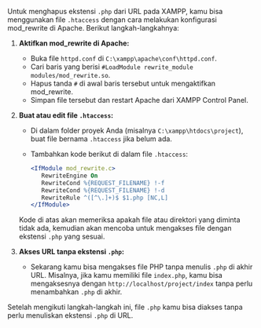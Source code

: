 Untuk menghapus ekstensi `.php` dari URL pada XAMPP, kamu bisa menggunakan file `.htaccess` dengan cara melakukan konfigurasi mod_rewrite di Apache. Berikut langkah-langkahnya:

1. **Aktifkan mod_rewrite di Apache:**
   - Buka file `httpd.conf` di `C:\xampp\apache\conf\httpd.conf`.
   - Cari baris yang berisi `#LoadModule rewrite_module modules/mod_rewrite.so`.
   - Hapus tanda `#` di awal baris tersebut untuk mengaktifkan mod_rewrite.
   - Simpan file tersebut dan restart Apache dari XAMPP Control Panel.

2. **Buat atau edit file `.htaccess`:**
   - Di dalam folder proyek Anda (misalnya `C:\xampp\htdocs\project`), buat file bernama `.htaccess` jika belum ada.
   - Tambahkan kode berikut di dalam file `.htaccess`:

     ```apache
     <IfModule mod_rewrite.c>
        RewriteEngine On
        RewriteCond %{REQUEST_FILENAME} !-f
        RewriteCond %{REQUEST_FILENAME} !-d
        RewriteRule ^([^\.]+)$ $1.php [NC,L]
     </IfModule>
     ```

   Kode di atas akan memeriksa apakah file atau direktori yang diminta tidak ada, kemudian akan mencoba untuk mengakses file dengan ekstensi `.php` yang sesuai.

3. **Akses URL tanpa ekstensi `.php`:**
   - Sekarang kamu bisa mengakses file PHP tanpa menulis `.php` di akhir URL. Misalnya, jika kamu memiliki file `index.php`, kamu bisa mengaksesnya dengan `http://localhost/project/index` tanpa perlu menambahkan `.php` di akhir.

Setelah mengikuti langkah-langkah ini, file `.php` kamu bisa diakses tanpa perlu menuliskan ekstensi `.php` di URL.
